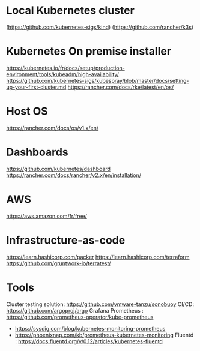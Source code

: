 # Local Kubernetes cluster
[](https://minikube.sigs.k8s.io/docs/)
(https://github.com/kubernetes-sigs/kind)
(https://github.com/rancher/k3s)

# Kubernetes On premise installer
https://kubernetes.io/fr/docs/setup/production-environment/tools/kubeadm/high-availability/
https://github.com/kubernetes-sigs/kubespray/blob/master/docs/setting-up-your-first-cluster.md
https://rancher.com/docs/rke/latest/en/os/

# Host OS
https://rancher.com/docs/os/v1.x/en/

# Dashboards
https://github.com/kubernetes/dashboard
https://rancher.com/docs/rancher/v2.x/en/installation/

# AWS
https://aws.amazon.com/fr/free/

# Infrastructure-as-code
https://learn.hashicorp.com/packer
https://learn.hashicorp.com/terraform
https://github.com/gruntwork-io/terratest/

# Tools
Cluster testing solution: https://github.com/vmware-tanzu/sonobuoy
CI/CD: https://github.com/argoproj/argo
Grafana Prometheus : https://github.com/prometheus-operator/kube-prometheus
- https://sysdig.com/blog/kubernetes-monitoring-prometheus
- https://phoenixnap.com/kb/prometheus-kubernetes-monitoring
Fluentd : https://docs.fluentd.org/v/0.12/articles/kubernetes-fluentd
